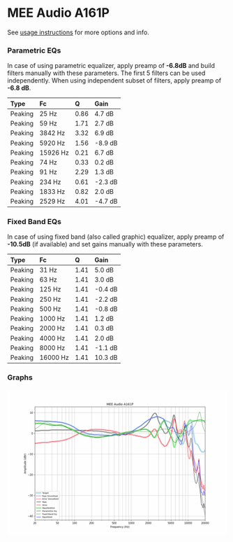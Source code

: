 # MEE Audio A161P
See [usage instructions](https://github.com/jaakkopasanen/AutoEq#usage) for more options and info.

### Parametric EQs
In case of using parametric equalizer, apply preamp of **-6.8dB** and build filters manually
with these parameters. The first 5 filters can be used independently.
When using independent subset of filters, apply preamp of **-6.8 dB**.

| Type    | Fc       |    Q | Gain    |
|:--------|:---------|:-----|:--------|
| Peaking | 25 Hz    | 0.86 | 4.7 dB  |
| Peaking | 59 Hz    | 1.71 | 2.7 dB  |
| Peaking | 3842 Hz  | 3.32 | 6.9 dB  |
| Peaking | 5920 Hz  | 1.56 | -8.9 dB |
| Peaking | 15926 Hz | 0.21 | 6.7 dB  |
| Peaking | 74 Hz    | 0.33 | 0.2 dB  |
| Peaking | 91 Hz    | 2.29 | 1.3 dB  |
| Peaking | 234 Hz   | 0.61 | -2.3 dB |
| Peaking | 1833 Hz  | 0.82 | 2.0 dB  |
| Peaking | 2529 Hz  | 4.01 | -4.7 dB |

### Fixed Band EQs
In case of using fixed band (also called graphic) equalizer, apply preamp of **-10.5dB**
(if available) and set gains manually with these parameters.

| Type    | Fc       |    Q | Gain    |
|:--------|:---------|:-----|:--------|
| Peaking | 31 Hz    | 1.41 | 5.0 dB  |
| Peaking | 63 Hz    | 1.41 | 3.0 dB  |
| Peaking | 125 Hz   | 1.41 | -0.4 dB |
| Peaking | 250 Hz   | 1.41 | -2.2 dB |
| Peaking | 500 Hz   | 1.41 | -0.8 dB |
| Peaking | 1000 Hz  | 1.41 | 1.2 dB  |
| Peaking | 2000 Hz  | 1.41 | 0.3 dB  |
| Peaking | 4000 Hz  | 1.41 | 2.0 dB  |
| Peaking | 8000 Hz  | 1.41 | -1.1 dB |
| Peaking | 16000 Hz | 1.41 | 10.3 dB |

### Graphs
![](./MEE%20Audio%20A161P.png)
